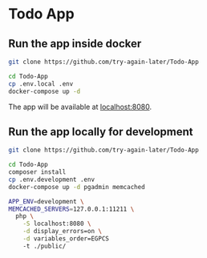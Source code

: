 # Todo App

## Run the app inside docker

```sh
git clone https://github.com/try-again-later/Todo-App

cd Todo-App
cp .env.local .env
docker-compose up -d
```

The app will be available at [localhost:8080](http://localhost:8080).

## Run the app locally for development

```sh
git clone https://github.com/try-again-later/Todo-App

cd Todo-App
composer install
cp .env.development .env
docker-compose up -d pgadmin memcached

APP_ENV=development \
MEMCACHED_SERVERS=127.0.0.1:11211 \
  php \
    -S localhost:8080 \
    -d display_errors=on \
    -d variables_order=EGPCS
    -t ./public/
```
